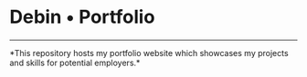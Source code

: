 <p align="center">
    <h1 style="font-size: 32px; font-weight: bold;">Debin • Portfolio</h1>
</p>

<hr>
*This repository hosts my portfolio website which showcases my projects and skills for potential employers.*


